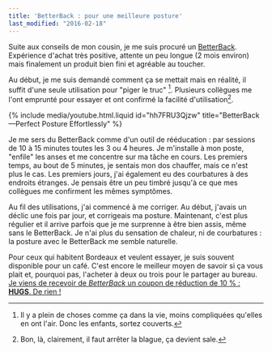 ```yaml
---
title: 'BetterBack : pour une meilleure posture'
last_modified: "2016-02-18"
---
```


Suite aux conseils de mon cousin, je me suis procuré un
[<span lang="en">BetterBack</span>](http://getbetterback.com/). Expérience
d'achat très positive, attente un peu longue (2 mois environ) mais finalement un
produit bien fini et agréable au toucher.

<!-- more -->

Au début, je me suis demandé comment ça se mettait mais en réalité, il suffit
d'une seule utilisation pour "piger le truc" [^nda]. Plusieurs collègues me
l'ont emprunté pour essayer et ont confirmé la facilité d'utilisation[^nda2].

[^nda]:

    Il y a plein de choses comme ça dans la vie, moins compliquées qu'elles en
    ont l'air. Donc les enfants, sortez couverts.

[^nda2]: Bon, là, clairement, il faut arrêter la blague, ça devient sale.

{% include media/youtube.html.liquid id="hh7FRU3Qjzw" title="BetterBack—Perfect Posture Effortlessly" %}

Je me sers du <span lang="en">BetterBack</span> comme d'un outil de rééducation
: par sessions de 10 à 15 minutes toutes les 3 ou 4 heures. Je m'installe à mon
poste, "enfile" les anses et me concentre sur ma tâche en cours. Les premiers
temps, au bout de 5 minutes, je sentais mon dos chauffer, mais ce n'est plus le
cas. Les premiers jours, j'ai également eu des courbatures à des endroits
étranges. Je pensais être un peu timbré jusqu'à ce que mes collègues me
confirment les mêmes symptômes.

Au fil des utilisations, j'ai commencé à me corriger. Au début, j'avais un
déclic une fois par jour, et corrigeais ma posture. Maintenant, c'est plus
régulier et il arrive parfois que je me surprenne à être bien assis, même sans
le <span lang="en">BetterBack</span>. Je n'ai plus du sensation de chaleur, ni
de courbatures : la posture avec le <span lang="en">BetterBack</span> me semble
naturelle.

Pour ceux qui habitent Bordeaux et veulent essayer, je suis souvent disponible
pour un café. C'est encore le meilleur moyen de savoir si ça vous plait et,
pourquoi pas, l'acheter à deux ou trois pour le partager au bureau.
<ins datetime="2016-02-18" title="Ajout au 18 février 2016">Je viens de recevoir
de _BetterBack_ un coupon de réduction de 10 % : **HUGS**. De rien !</ins>
